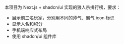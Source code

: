 <!-- Use this file to provide workspace-specific custom instructions to Copilot. For more details, visit https://code.visualstudio.com/docs/copilot/copilot-customization#_use-a-githubcopilotinstructionsmd-file -->

本项目为 Next.js + shadcn/ui 实现的狼人杀排行榜，要求：

- 展示前三名玩家，分别用不同的帅气、霸气 icon 标识
- 显示人名和积分
- 手机端响应式布局
- 使用 shadcn/ui 组件库
